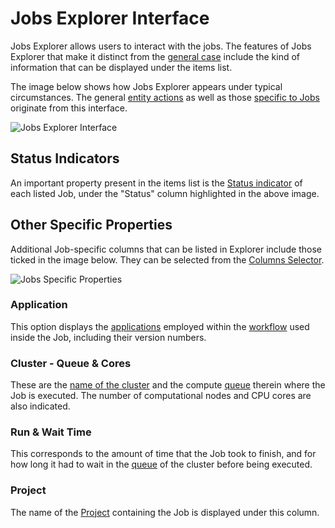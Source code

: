 # Jobs Explorer Interface

Jobs Explorer allows users to interact with the jobs. The features of Jobs Explorer that make it distinct from the [general case](../../entities-general/ui/explorer.md) include the kind of information that can be displayed under the items list.

The image below shows how Jobs Explorer appears under typical circumstances. The general [entity actions](../../entities-general/actions/overview.md) as well as those [specific to Jobs](../actions/overview.md) originate from this interface.

![Jobs Explorer Interface](/images/jobs-explorer.png "Jobs Explorer Interface")

## Status Indicators

An important property present in the items list is the [Status indicator](../status.md) of each listed Job, under the "Status" column highlighted in the above image. 

## Other Specific Properties

Additional Job-specific columns that can be listed in Explorer include those ticked in the image below. They can be selected from the [Columns Selector](../../entities-general/ui/explorer.md#columns-selector).

![Jobs Specific Properties](/images/jobs-properties.png "Jobs Specific Properties")

### Application

This option displays the [applications](../../software/overview.md) employed within the [workflow](../../workflows/overview.md) used inside the Job, including their version numbers.

### Cluster - Queue & Cores

These are the [name of the cluster](../../infrastructure/clusters/overview.md) and the compute [queue](../../infrastructure/resource/queues.md) therein where the Job is executed. The number of computational nodes and CPU cores are also indicated.

### Run & Wait Time

This corresponds to the amount of time that the Job took to finish, and for how long it had to wait in the [queue](../../infrastructure/resource/queues.md) of the cluster before being executed.

### Project

The name of the [Project](../projects.md) containing the Job is displayed under this column.
